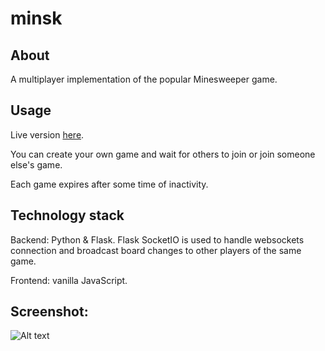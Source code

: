 # minsk

## About

A multiplayer implementation of the popular Minesweeper game.

## Usage

Live version [here](http://stravageartracker.herokuapp.com/).

You can create your own game and wait for others to join or join someone else's game.

Each game expires after some time of inactivity.

## Technology stack

Backend: Python & Flask. Flask SocketIO is used to handle websockets connection and broadcast board changes to other players of the same game.

Frontend: vanilla JavaScript.

## Screenshot:
![Alt text](/screenshots/app.png?raw=true)
